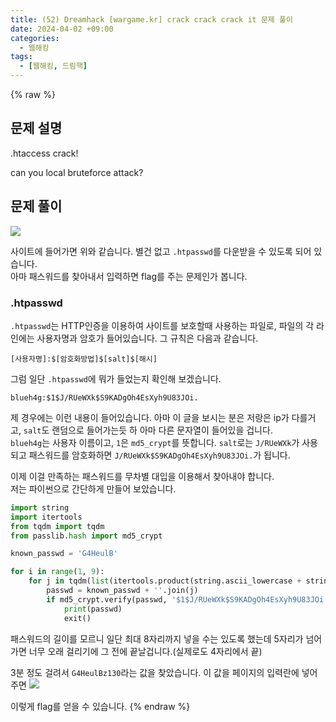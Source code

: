 ```yaml
---
title: (52) Dreamhack [wargame.kr] crack crack crack it 문제 풀이
date: 2024-04-02 +09:00
categories:
  - 웹해킹
tags:
  - [웹해킹, 드림핵]
---
```

{% raw %}
## 문제 설명
.htaccess crack!  
  
can you local bruteforce attack?

## 문제 풀이
![](https://kyuyeop.github.io/assets/img/post/52/1.png)

사이트에 들어가면 위와 같습니다. 별건 없고 `.htpasswd`를 다운받을 수 있도록 되어 있습니다.  
아마 패스워드를 찾아내서 입력하면 flag를 주는 문제인가 봅니다.

### .htpasswd
`.htpasswd`는 HTTP인증을 이용하여 사이트를 보호할때 사용하는 파일로, 파일의 각 라인에는 사용자명과 암호가 들어있습니다.
그 규칙은 다음과 같습니다.
```
[사용자명]:$[암호화방법]$[salt]$[해시]
```
  

그럼 일단 `.htpasswd`에 뭐가 들었는지 확인해 보겠습니다.
```
blueh4g:$1$J/RUeWXk$S9KADgOh4EsXyh9U83JOi.
```
제 경우에는 이런 내용이 들어있습니다. 아마 이 글을 보시는 분은 저랑은 ip가 다를거고, `salt`도 랜덤으로 들어가는듯 하 아마 다른 문자열이 들어있을 겁니다.  
`blueh4g`는 사용자 이름이고, `1`은 `md5_crypt`를 뜻합니다. `salt`로는 `J/RUeWXk`가 사용되고 패스워드를 암호화하면 `J/RUeWXk$S9KADgOh4EsXyh9U83JOi.`가 됩니다.  
  
이제 이걸 만족하는 패스워드를 무차별 대입을 이용해서 찾아내야 합니다.  
저는 파이썬으로 간단하게 만들어 보았습니다.
```python
import string
import itertools
from tqdm import tqdm
from passlib.hash import md5_crypt

known_passwd = 'G4HeulB'

for i in range(1, 9):
    for j in tqdm(list(itertools.product(string.ascii_lowercase + string.digits, repeat=i))):
        passwd = known_passwd + ''.join(j)
        if md5_crypt.verify(passwd, '$1$J/RUeWXk$S9KADgOh4EsXyh9U83JOi.'):
            print(passwd)
            exit()
```
패스워드의 길이를 모르니 일단 최대 8자리까지 넣을 수는 있도록 했는데 5자리가 넘어가면 너무 오래 걸리기에 그 전에 끝날겁니다.(실제로도 4자리에서 끝)  
  
3분 정도 걸려서 `G4HeulBz130`라는 값을 찾았습니다. 이 값을 페이지의 입력란에 넣어주면
![](https://kyuyeop.github.io/assets/img/post/52/2.png)

이렇게 flag를 얻을 수 있습니다.
{% endraw %}
